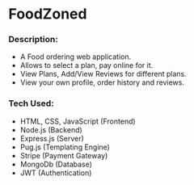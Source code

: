 # FoodZoned
### Description:
- A Food ordering web application.
- Allows to select a plan, pay online for it. 
- View Plans, Add/View Reviews for different plans. 
- View your own profile, order history and reviews.

### Tech Used:
 - HTML, CSS, JavaScript (Frontend)
 - Node.js (Backend)
 - Express.js (Server)
 - Pug.js (Templating Engine)
 - Stripe (Payment Gateway)
 - MongoDb (Database)
 - JWT (Authentication)
 
